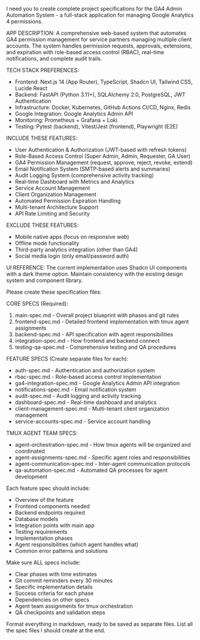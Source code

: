 I need you to create complete project specifications for the GA4 Admin Automation System - a full-stack application for managing Google Analytics 4 permissions.

APP DESCRIPTION:
A comprehensive web-based system that automates GA4 permission management for service partners managing multiple client accounts. The system handles permission requests, approvals, extensions, and expiration with role-based access control (RBAC), real-time notifications, and complete audit trails.

TECH STACK PREFERENCES:
- Frontend: Next.js 14 (App Router), TypeScript, Shadcn UI, Tailwind CSS, Lucide React
- Backend: FastAPI (Python 3.11+), SQLAlchemy 2.0, PostgreSQL, JWT Authentication
- Infrastructure: Docker, Kubernetes, GitHub Actions CI/CD, Nginx, Redis
- Google Integration: Google Analytics Admin API
- Monitoring: Prometheus + Grafana + Loki
- Testing: Pytest (backend), Vitest/Jest (frontend), Playwright (E2E)

INCLUDE THESE FEATURES:
- User Authentication & Authorization (JWT-based with refresh tokens)
- Role-Based Access Control (Super Admin, Admin, Requester, GA User)
- GA4 Permission Management (request, approve, reject, revoke, extend)
- Email Notification System (SMTP-based alerts and summaries)
- Audit Logging System (comprehensive activity tracking)
- Real-time Dashboard with Metrics and Analytics
- Service Account Management
- Client Organization Management
- Automated Permission Expiration Handling
- Multi-tenant Architecture Support
- API Rate Limiting and Security

EXCLUDE THESE FEATURES:
- Mobile native apps (focus on responsive web)
- Offline mode functionality
- Third-party analytics integration (other than GA4)
- Social media login (only email/password auth)

UI REFERENCE:
The current implementation uses Shadcn UI components with a dark theme option. Maintain consistency with the existing design system and component library.

Please create these specification files:

CORE SPECS (Required):
1. main-spec.md - Overall project blueprint with phases and git rules
2. frontend-spec.md - Detailed frontend implementation with tmux agent assignments
3. backend-spec.md - API specification with agent responsibilities
4. integration-spec.md - How frontend and backend connect
5. testing-qa-spec.md - Comprehensive testing and QA procedures

FEATURE SPECS (Create separate files for each):
- auth-spec.md - Authentication and authorization system
- rbac-spec.md - Role-based access control implementation
- ga4-integration-spec.md - Google Analytics Admin API integration
- notifications-spec.md - Email notification system
- audit-spec.md - Audit logging and activity tracking
- dashboard-spec.md - Real-time dashboard and analytics
- client-management-spec.md - Multi-tenant client organization management
- service-accounts-spec.md - Service account handling

TMUX AGENT TEAM SPECS:
- agent-orchestration-spec.md - How tmux agents will be organized and coordinated
- agent-assignments-spec.md - Specific agent roles and responsibilities
- agent-communication-spec.md - Inter-agent communication protocols
- qa-automation-spec.md - Automated QA processes for agent development

Each feature spec should include:
- Overview of the feature
- Frontend components needed
- Backend endpoints required
- Database models
- Integration points with main app
- Testing requirements
- Implementation phases
- Agent responsibilities (which agent handles what)
- Common error patterns and solutions

Make sure ALL specs include:
- Clear phases with time estimates
- Git commit reminders every 30 minutes
- Specific implementation details
- Success criteria for each phase
- Dependencies on other specs
- Agent team assignments for tmux orchestration
- QA checkpoints and validation steps

Format everything in markdown, ready to be saved as separate files. List all the spec files I should create at the end.